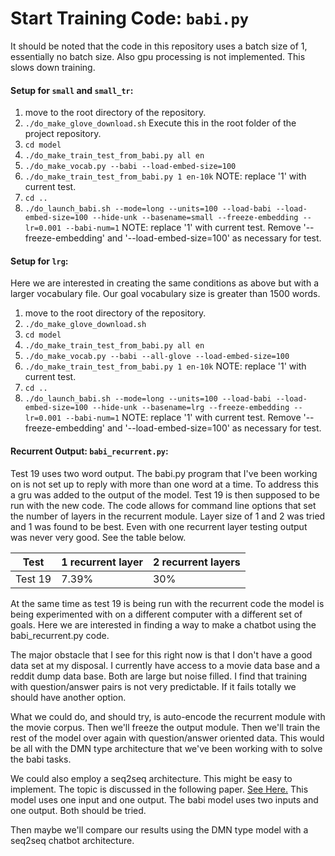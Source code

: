 # Start Training Code: `babi.py`

It should be noted that the code in this repository uses a batch size of 1, essentially no batch size. Also gpu processing is not implemented. This slows down training.

#### Setup for `small` and `small_tr`:
1. move to the root directory of the repository.
2. `./do_make_glove_download.sh` Execute this in the root folder of the project repository.
3. `cd model`
4. `./do_make_train_test_from_babi.py all en`
5. `./do_make_vocab.py --babi --load-embed-size=100`
6. `./do_make_train_test_from_babi.py 1 en-10k` NOTE: replace '1' with current test.
7. `cd ..`
8. `./do_launch_babi.sh --mode=long --units=100 --load-babi --load-embed-size=100 --hide-unk --basename=small --freeze-embedding --lr=0.001 --babi-num=1` NOTE: replace '1' with current test. Remove '--freeze-embedding' and '--load-embed-size=100' as necessary for test.

#### Setup for `lrg`:
Here we are interested in creating the same conditions as above but with a larger vocabulary file. Our goal vocabulary size is greater than 1500 words.

1. move to the root directory of the repository.
2. `./do_make_glove_download.sh`
3. `cd model`
4. `./do_make_train_test_from_babi.py all en`
5. `./do_make_vocab.py --babi --all-glove --load-embed-size=100`
6. `./do_make_train_test_from_babi.py 1 en-10k` NOTE: replace '1' with current test.
7. `cd ..`
8. `./do_launch_babi.sh --mode=long --units=100 --load-babi --load-embed-size=100 --hide-unk --basename=lrg --freeze-embedding --lr=0.001 --babi-num=1` NOTE: replace '1' with current test. Remove '--freeze-embedding' and '--load-embed-size=100' as necessary for test.

#### Recurrent Output: `babi_recurrent.py`:
Test 19 uses two word output. The babi.py program that I've been working on is not set up to reply with more than one word at a time.
To address this a gru was added to the output of the model. Test 19 is then supposed to be run with the new code. The code allows for
command line options that set the number of layers in the recurrent module. Layer size of 1 and 2 was tried and 1 was found to be best.
Even with one recurrent layer testing output was never very good. See the table below.

| Test | 1 recurrent layer | 2 recurrent layers |
|-|-|-|
| Test 19 | 7.39% | 30% |

At the same time as test 19 is being run with the recurrent code the model is being experimented with on a different computer with a different set of goals.
Here we are interested in finding a way to make a chatbot using the babi_recurrent.py code.

The major obstacle that I see for this right now is that I don't have a good data set at my disposal. I currently have access to a movie data base and a reddit dump data base.
Both are large but noise filled. I find that training with question/answer pairs is not very predictable. If it fails totally we should have another option.

What we could do, and should try, is auto-encode the recurrent module with the movie corpus. Then we'll freeze the output module.
Then we'll train the rest of the model over again with question/answer oriented data. This would be all with the DMN type architecture that we've been working with to solve the babi tasks.

We could also employ a seq2seq architecture. This might be easy to implement. The topic is discussed in the following paper. [See Here.](http://arxiv.org/abs/1506.05869v3) This model uses one input and one output. The babi model uses two inputs and one output. Both should be tried.

Then maybe we'll compare our results using the DMN type model with a seq2seq chatbot architecture.